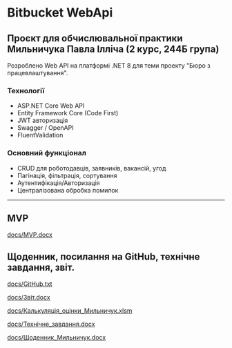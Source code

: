# Bitbucket WebApi

## Проєкт для обчислювальної практики Мильничука Павла Iллiча (2 курс, 244Б група)

Розроблено Web API на платформі .NET 8 для теми проекту "Бюро з працевлаштування".

### Технології
- ASP.NET Core Web API
- Entity Framework Core (Code First)
- JWT авторизація
- Swagger / OpenAPI
- FluentValidation

### Основний функціонал
- CRUD для роботодавців, заявників, вакансій, угод
- Пагінація, фільтрація, сортування
- Аутентифікація/Авторизація
- Централізована обробка помилок

---

## MVP

[docs/MVP.docx](docs/MVP.docx)

## Щоденник, посилання на GitHub, технiчне завдання, звiт.
[docs/GitHub.txt](docs/GitHub.txt)

[docs/Звіт.docx](docs/Звіт.docx)

[docs/Калькуляція_оцінки_Мильничук.xlsm](docs/Калькуляція_оцінки_Мильничук.xlsm)

[docs/Технічне_завдання.docx](docs/Технічне_завдання.docx)

[docs/Щоденник_Мильничук.docx](docs/Щоденник_Мильничук.docx)

